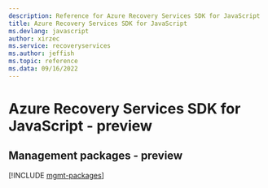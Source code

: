 ```yaml
---
description: Reference for Azure Recovery Services SDK for JavaScript
title: Azure Recovery Services SDK for JavaScript
ms.devlang: javascript
author: xirzec
ms.service: recoveryservices
ms.author: jeffish
ms.topic: reference
ms.data: 09/16/2022
---
```

# Azure Recovery Services SDK for JavaScript - preview

## Management packages - preview
[!INCLUDE [mgmt-packages](recovery-services-mgmt-index.md)]